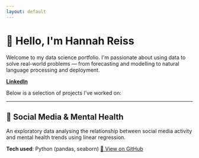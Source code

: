 ```yaml
---
layout: default
---
```


# 👋 Hello, I'm Hannah Reiss

Welcome to my data science portfolio. I'm passionate about using data to solve real-world problems — from forecasting and modelling to natural language processing and deployment.

**[LinkedIn](https://www.linkedin.com/in/hannah-reiss-6164b6253)**


Below is a selection of projects I've worked on:

---

## 🧠 Social Media & Mental Health

An exploratory data analysing the relationship between social media activity and mental health trends using linear regression.

**Tech used**: Python (pandas, seaborn)
[🔗 View on GitHub](https://github.com/ookadeet/SocialMedia-MentalHealth)
